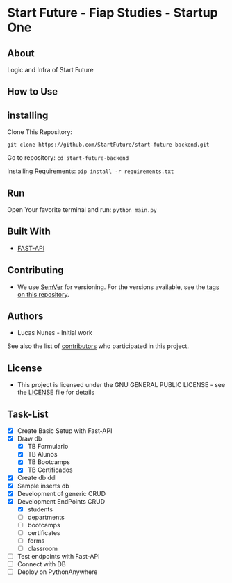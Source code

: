# Start Future - Fiap Studies - Startup One

## About

Logic and Infra of Start Future

## How to Use

## installing

Clone This Repository:

```git clone https://github.com/StartFuture/start-future-backend.git```

Go to repository:
```cd start-future-backend```

Installing Requirements:
```pip install -r requirements.txt```

## Run

Open Your favorite terminal and run: ```python main.py```

## Built With

* [FAST-API](https://fastapi.tiangolo.com/)

## Contributing


* We use [SemVer](http://semver.org/) for versioning. For the versions available, see the [tags on this repository](https://github.com/StartFuture/start-future-backend/tags).

## Authors

* Lucas Nunes - Initial work

See also the list of [contributors](https://github.com/StartFuture/start-future-backend/contributors) who participated in this project.

## License

* This project is licensed under the GNU GENERAL PUBLIC LICENSE - see the [LICENSE](LICENSE) file for details

## Task-List

- [X] Create Basic Setup with Fast-API
- [X] Draw db
  - [X] TB Formulario
  - [X] TB Alunos
  - [X] TB Bootcamps
  - [X] TB Certificados
- [X] Create db ddl
- [X] Sample inserts db
- [X] Development of generic CRUD
- [X] Development EndPoints CRUD
  - [X] students
  - [ ] departments
  - [ ] bootcamps
  - [ ] certificates
  - [ ] forms
  - [ ] classroom
- [ ] Test endpoints with Fast-API
- [ ] Connect with DB
- [ ] Deploy on PythonAnywhere